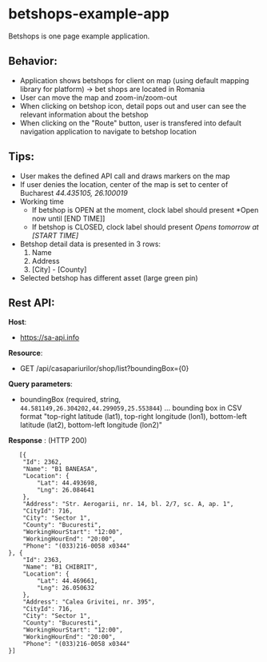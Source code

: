 # betshops-example-app
Betshops is one page example application.

## Behavior:

* Application shows betshops for client on map (using default mapping library for platform) -> bet shops are located in Romania
* User can move the map and zoom-in/zoom-out
* When clicking on betshop icon, detail pops out and user can see the relevant information about the betshop
* When clicking on the "Route" button, user is transfered into default navigation application to navigate to betshop location

## Tips:

* User makes the defined API call and draws markers on the map
* If user denies the location, center of the map is set to center of Bucharest *44.435105, 26.100019* 
* Working time
  * If betshop is OPEN at the moment, clock label should present *Open now until [END TIME]]
  * If betshop is CLOSED, clock label should present *Opens tomorrow at [START TIME]*
* Betshop detail data is presented in 3 rows:
  1. Name
  2. Address
  3. [City] - [County] 
* Selected betshop has different asset (large green pin)

## Rest API:

**Host**:

* https://sa-api.info

**Resource**:

* GET /api/casapariurilor/shop/list?boundingBox={0}

**Query parameters**:

 * boundingBox (required, string, `44.581149,26.304202,44.299059,25.553844`) ... bounding box in CSV format "top-right latitude (lat1), top-right longitude (lon1), bottom-left latitude (lat2), bottom-left longitude (lon2)"
    
 **Response** : (HTTP 200)

       [{
		"Id": 2362,
		"Name": "B1 BANEASA",
		"Location": {
			"Lat": 44.493698,
			"Lng": 26.084641
		},
		"Address": "Str. Aerogarii, nr. 14, bl. 2/7, sc. A, ap. 1",
		"CityId": 716,
		"City": "Sector 1",
		"County": "Bucuresti",
		"WorkingHourStart": "12:00",
		"WorkingHourEnd": "20:00",
        "Phone": "(033)216-0058 x0344"
	}, {
		"Id": 2363,
		"Name": "B1 CHIBRIT",
		"Location": {
			"Lat": 44.469661,
			"Lng": 26.050632
		},
		"Address": "Calea Grivitei, nr. 395",
		"CityId": 716,
		"City": "Sector 1",
		"County": "Bucuresti",
		"WorkingHourStart": "12:00",
		"WorkingHourEnd": "20:00",
        "Phone": "(033)216-0058 x0344"
	}]

